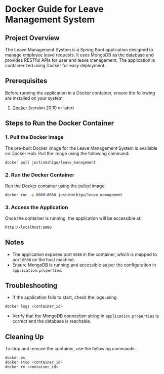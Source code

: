 # Docker Guide for Leave Management System

## Project Overview

The Leave Management System is a Spring Boot application designed to manage employee leave requests. It uses MongoDB as the database and provides RESTful APIs for user and leave management. The application is containerized using Docker for easy deployment.

## Prerequisites

Before running the application in a Docker container, ensure the following are installed on your system:

1. [Docker](https://www.docker.com/) (version 20.10 or later)

## Steps to Run the Docker Container

### 1. Pull the Docker Image
The pre-built Docker image for the Leave Management System is available on Docker Hub. Pull the image using the following command:

```bash
docker pull justinmihigo/leave_management
```

### 2. Run the Docker Container
Run the Docker container using the pulled image:

```bash
docker run -p 8080:8080 justinmihigo/leave_management
```

### 3. Access the Application
Once the container is running, the application will be accessible at:

```
http://localhost:8080
```

## Notes

- The application exposes port `8080` in the container, which is mapped to port `8080` on the host machine.
- Ensure MongoDB is running and accessible as per the configuration in `application.properties`.

## Troubleshooting

- If the application fails to start, check the logs using:

```bash
docker logs <container_id>
```

- Verify that the MongoDB connection string in `application.properties` is correct and the database is reachable.

## Cleaning Up

To stop and remove the container, use the following commands:

```bash
docker ps
docker stop <container_id>
docker rm <container_id>
```